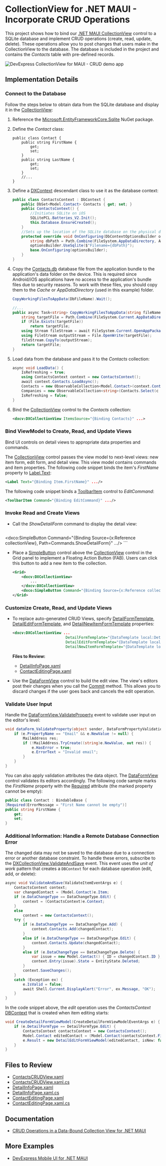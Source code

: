 # CollectionView for .NET MAUI - Incorporate CRUD Operations

This project shows how to bind our [.NET MAUI CollectionView](https://docs.devexpress.com/MAUI/403324/collection-view/index) control to a SQLite database and implement CRUD operations (create, read, update, delete). These operations allow you to post changes that users make in the CollectionView to the database. The database is included in the project and contains the *Contacts* table with pre-defined records.

![DevExpress CollectionView for MAUI - CRUD demo app](Images/results.png)

## Implementation Details

### Connect to the Database

Follow the steps below to obtain data from the SQLite database and display it in the [CollectionView](https://docs.devexpress.com/MAUI/403324/collection-view/index):

1. Reference the [Microsoft.EntityFrameworkCore.Sqlite](https://www.nuget.org/packages/Microsoft.EntityFrameworkCore.Sqlite/) NuGet package.
   
2. Define the *Contact* class:
    
    ```
    public class Contact { 
        public string FirstName { 
            get; 
            set; 
        }        
        public string LastName { 
            get; 
            set; 
        } 
        //... 
    } 
    ```

3. Define a [DXContext](https://learn.microsoft.com/en-us/dotnet/api/microsoft.entityframeworkcore.dbcontext?view=efcore-7.0) descendant class to use it as the database context:
   
    ```cs
    public class ContactsContext : DbContext { 
        public DbSet<Model.Contact> Contacts { get; set; } 
        public ContactsContext() { 
            //Initiates SQLite on iOS 
            SQLitePCL.Batteries_V2.Init(); 
            this.Database.EnsureCreated(); 
        } 
        //Sets up the location of the SQLite database on the physical device 
        protected override void OnConfiguring(DbContextOptionsBuilder optionsBuilder) { 
            string dbPath = Path.Combine(FileSystem.AppDataDirectory, App.DbFileName); 
            optionsBuilder.UseSqlite($"Filename={dbPath}"); 
            base.OnConfiguring(optionsBuilder); 
        } 
    } 
    ```

4. Copy the [Contacts.db](/CS/CrudOperations/Contacts.db) database file from the application bundle to the application's data folder on the device. This is required since Android/iOS applications have no access to the application's bundle files due to security reasons. To work with these files, you should copy them to the *Cache* or *AppDataDirectory* (used in this example) folder. 

    ```cs
    CopyWorkingFilesToAppData(DbFileName).Wait(); 

    //...
    public async Task<string> CopyWorkingFilesToAppData(string fileName) { 
        string targetFile = Path.Combine(FileSystem.Current.AppDataDirectory, fileName); 
        if (File.Exists(targetFile)) 
            return targetFile; 
        using Stream fileStream = await FileSystem.Current.OpenAppPackageFileAsync(fileName); 
        using FileStream outputStream = File.OpenWrite(targetFile); 
        fileStream.CopyTo(outputStream); 
        return targetFile; 
    } 
    ```

5. Load data from the database and pass it to the *Contacts* collection:

    ```cs
    async void LoadData() {
        IsRefreshing = true;
        using ContactsContext context = new ContactsContext();
        await context.Contacts.LoadAsync();
        Contacts = new ObservableCollection<Model.Contact>(context.Contacts);
        Companies = new ObservableCollection<string>(Contacts.Select(c => c.Company));
        IsRefreshing = false;
    }
    ```

6. Bind the [CollectionView](https://docs.devexpress.com/MAUI/403324/collection-view/index) control to the *Contacts* collection:

    ```xml
    <dxcv:DXCollectionView ItemsSource="{Binding Contacts}" ...>
    ```

### Bind ViewModel to Create, Read, and Update Views

Bind UI controls on detail views to appropriate data properties and commands. 

The [CollectionView](https://docs.devexpress.com/MAUI/403324/collection-view/index) control passes the view model to next-level views: new item form, edit form, and detail view. This view model contains commands and item properties. The following code snippet binds the item's *FirstName* property to [Label.Text](https://learn.microsoft.com/en-us/dotnet/api/microsoft.maui.controls.label.text?view=net-maui-7.0):
  
```xml
<Label Text="{Binding Item.FirstName}" .../>
```

The following code snippet binds a [ToolbarItem](https://learn.microsoft.com/en-us/dotnet/api/microsoft.maui.controls.toolbaritem?view=net-maui-7.0) control to *EditCommand*:

```xml
<ToolbarItem Command="{Binding EditCommand}" .../>
```


### Invoke Read and Create Views

* Call the *ShowDetailForm* command to display the detail view:

    ```xml
<dxco:SimpleButton Command="{Binding Source={x:Reference collectionView}, Path=Commands.ShowDetailForm}" .../>
    ```

* Place a [SimpleButton](https://docs.devexpress.com/MAUI/DevExpress.Maui.Controls.SimpleButton) control above the [CollectionView](https://docs.devexpress.com/MAUI/403324/collection-view/index) control in the Grid panel to implement a Floating Action Button (FAB). Users can click this button to add a new item to the collection.

    ```xml
    <Grid>
        <dxcv:DXCollectionView>
            ...
        </dxcv:DXCollectionView>
        <dxco:SimpleButton Command="{Binding Source={x:Reference collectionView}, Path=Commands.ShowDetailNewItemForm}" Text="+" VerticalOptions="End" HorizontalOptions="End" ... />
    </Grid>
    ```

### Customize Create, Read, and Update Views

* To replace auto-generated CRUD Views, specify [DetailFormTemplate](https://docs.devexpress.com/MAUI/DevExpress.Maui.CollectionView.DXCollectionView.DetailFormTemplate), [DetailEditFormTemplate](https://docs.devexpress.com/MAUI/DevExpress.Maui.CollectionView.DXCollectionView.DetailEditFormTemplate), and [DetailNewItemFormTemplate](https://docs.devexpress.com/MAUI/DevExpress.Maui.CollectionView.DXCollectionView.DetailNewItemFormTemplate) properties:

    ```xml
    <dxcv:DXCollectionView ...
                            DetailFormTemplate="{DataTemplate local:DetailInfoPage}"
                            DetailEditFormTemplate="{DataTemplate local:ContactEditingPage}"
                            DetailNewItemFormTemplate="{DataTemplate local:ContactEditingPage}">
    ```

    **Files to Review:**

    * [DetailInfoPage.xaml](/CS/DetailInfoPage.xaml)
    * [ContactEditingPage.xaml](/CS/ContactEditingPage.xaml)

* Use the [DataFormView](https://docs.devexpress.com/MAUI/DevExpress.Maui.DataForm.DataFormView) control to build the edit view. The view's editors post their changes when you call the [Commit](https://docs.devexpress.com/MAUI/DevExpress.Maui.DataForm.DataFormView.Commit) method. This allows you to discard changes if the user goes back and cancels the edit operation.

### Validate User Input

Handle the [DataFormView.ValidateProperty](https://docs.devexpress.com/MAUI/DevExpress.Maui.DataForm.DataFormView.ValidateProperty) event to validate user input on the editor's level:
  
```cs
void dataForm_ValidateProperty(object sender, DataFormPropertyValidationEventArgs e) {
    if (e.PropertyName == "Email" && e.NewValue != null) {
        MailAddress res;
        if (!MailAddress.TryCreate((string)e.NewValue, out res)) {
            e.HasError = true;
            e.ErrorText = "Invalid email";
        }
    }
}
```

You can also apply validation attributes the data object. The [DataFormView](https://docs.devexpress.com/MAUI/DevExpress.Maui.DataForm.DataFormView) control validates its editors accordingly. The following code sample marks the *FirstName* property with the [Required](https://learn.microsoft.com/en-us/dotnet/api/system.componentmodel.dataannotations.requiredattribute?view=net-7.0) attribute (the marked property cannot be empty):

```cs
public class Contact : BindableBase {
[Required(ErrorMessage = "First Name cannot be empty")]
public string FirstName {
    get;
    set;
}
```

### Additional Information: Handle a Remote Database Connection Error

The changed data may not be saved to the database due to a connection error or another database constraint. To handle these errors, subscribe to the [DXCollectionView.ValidateAndSave](https://docs.devexpress.com/MAUI/DevExpress.Maui.CollectionView.DXCollectionView.ValidateAndSave?p=netframework) event. This event uses the *unit of work* pattern that creates a `DBContext` for each database operation (edit, add, or delete):

```cs
async void ValidateAndSave(ValidateItemEventArgs e) {
    ContactsContext context;
    var changedContact = (Model.Contact)e.Item;
    if (e.DataChangeType == DataChangeType.Edit) {
        context = (ContactsContext)e.Context;
    }
    else
        context = new ContactsContext();
    try {
        if (e.DataChangeType == DataChangeType.Add) {
            context.Contacts.Add(changedContact);
        }
        else if (e.DataChangeType == DataChangeType.Edit) {
            context.Contacts.Update(changedContact);
        }
        else if (e.DataChangeType == DataChangeType.Delete) {
            var issue = new Model.Contact() { ID = changedContact.ID };
            context.Entry(issue).State = EntityState.Deleted;
        }
        context.SaveChanges();
    }
    catch (Exception ex) {
        e.IsValid = false;
        await Shell.Current.DisplayAlert("Error", ex.Message, "OK");
    }
}
```

In the code snippet above, the *edit* operation uses the *ContactsContext* [DBContext](https://learn.microsoft.com/en-us/dotnet/api/microsoft.entityframeworkcore.dbcontext?view=efcore-7.0) that is created when item editing starts:

```cs
void CreateDetailFormViewModel(CreateDetailFormViewModelEventArgs e) {
    if (e.DetailFormType == DetailFormType.Edit) {
        ContactsContext contactsContext = new ContactsContext();
        Model.Contact editedContact = (Model.Contact)contactsContext.Find(typeof(Model.Contact), ((Model.Contact)e.Item).ID);
        e.Result = new DetailEditFormViewModel(editedContact, isNew: false, context: contactsContext);
    }
}
```

## Files to Review

- [ContactsCRUDView.xaml](/CS/CrudOperations/ContactsCRUDView.xaml)
- [ContactsCRUDView.xaml.cs](/CS/CrudOperations/ContactsCRUDView.xaml.cs)
- [DetailInfoPage.xaml](/CS/CrudOperations/DetailInfoPage.xaml)
- [DetailInfoPage.xaml.cs](/CS/CrudOperations/DetailInfoPage.xaml.cs)
- [ContactEditingPage.xaml](/CS/CrudOperations/ContactEditingPage.xaml)
- [ContactEditingPage.xaml.cs](/CS/CrudOperations/ContactEditingPage.xaml.cs)


## Documentation

- [CRUD Operations in a Data-Bound Collection View for .NET MAUI](https://docs.devexpress.com/MAUI/404421/collection-view/crud/crud-overview)

## More Examples

- [DevExpress Mobile UI for .NET MAUI](https://github.com/DevExpress-Examples/maui-demo-app/)
